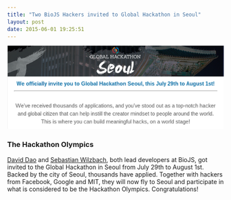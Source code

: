 ```yaml
---
title: "Two BioJS Hackers invited to Global Hackathon in Seoul"
layout: post
date: 2015-06-01 19:25:51
---
```


<img src="/img/posts/2015/seoul.png" class="center-block" />

### The Hackathon Olympics 
<a href="http://daviddao.de/">David Dao</a> and <a href="https://twitter.com/MrGreenify">Sebastian Wilzbach</a>, both lead developers at BioJS, got invited to the Global Hackathon in Seoul from July 29th to August 1st. Backed by the city of Seoul, thousands have applied. Together with hackers from Facebook, Google and MIT, they will now fly to Seoul and participate in what is considered to be the Hackathon Olympics. Congratulations!  
